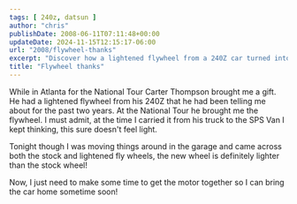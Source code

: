 ```yaml
---
tags: [ 240z, datsun ]
author: "chris"
publishDate: 2008-06-11T07:11:48+00:00
updateDate: 2024-11-15T12:15:17-06:00
url: "2008/flywheel-thanks"
excerpt: "Discover how a lightened flywheel from a 240Z car turned into a surprise gift during the National Tour in Atlanta."
title: "Flywheel thanks"
---
```


While in Atlanta for the National Tour Carter Thompson brought me a gift. He had a lightened flywheel from his 240Z that he had been telling me about for the past two years. At the National Tour he brought me the flywheel. I must admit, at the time I carried it from his truck to the SPS Van I kept thinking, this sure doesn't feel light.

Tonight though I was moving things around in the garage and came across both the stock and lightened fly wheels, the new wheel is definitely lighter than the stock wheel!

Now, I just need to make some time to get the motor together so I can bring the car home sometime soon!
